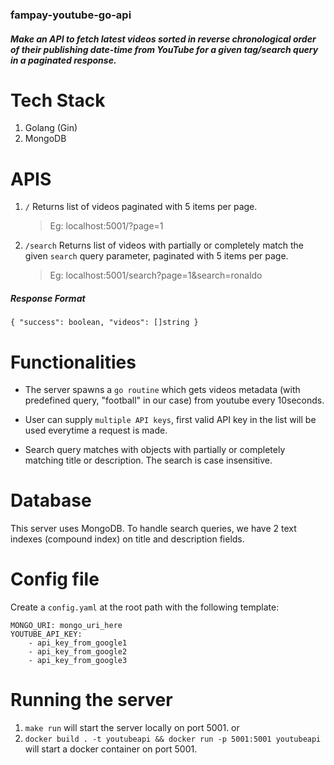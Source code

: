 ### fampay-youtube-go-api

##### Make an API to fetch latest videos sorted in reverse chronological order of their publishing date-time from YouTube for a given tag/search query in a paginated response.

# Tech Stack

1. Golang (Gin)
2. MongoDB

# APIS

1. `/` Returns list of videos paginated with 5 items per page.

   > Eg: localhost:5001/?page=1

2. `/search` Returns list of videos with partially or completely match the given `search` query parameter, paginated with 5 items per page.
   > Eg: localhost:5001/search?page=1&search=ronaldo

##### Response Format

`{ "success": boolean, "videos": []string }`

# Functionalities

- The server spawns a `go routine` which gets videos metadata (with predefined query, "football" in our case) from youtube every 10seconds.

- User can supply `multiple API keys`, first valid API key in the list will be used everytime a request is made.

- Search query matches with objects with partially or completely matching title or description. The search is case insensitive.

# Database

This server uses MongoDB. To handle search queries, we have 2 text indexes (compound index) on title and description fields.

# Config file

Create a `config.yaml` at the root path with the following template:

```
MONGO_URI: mongo_uri_here
YOUTUBE_API_KEY:
    - api_key_from_google1
    - api_key_from_google2
    - api_key_from_google3
```

# Running the server

1. `make run` will start the server locally on port 5001.
   or
2. `docker build . -t youtubeapi && docker run -p 5001:5001 youtubeapi` will start a docker container on port 5001.
